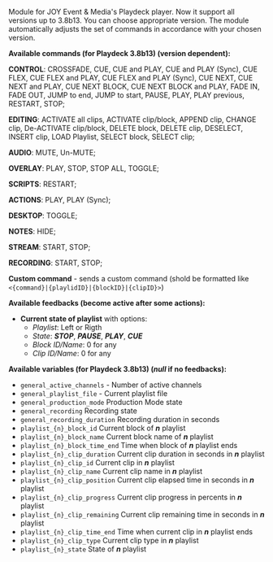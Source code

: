 Module for JOY Event & Media's Playdeck player. Now it support all versions up to 3.8b13.
You can choose appropriate version. The module automatically adjusts the set of commands in accordance with your chosen version.

**Available commands (for Playdeck 3.8b13) (version dependent):**

**CONTROL**: CROSSFADE, CUE, CUE and PLAY, CUE and PLAY (Sync), CUE FLEX, CUE FLEX and PLAY, CUE FLEX and PLAY (Sync), CUE NEXT, CUE NEXT and PLAY, CUE NEXT BLOCK, CUE NEXT BLOCK and PLAY, FADE IN, FADE OUT, JUMP to end, JUMP to start, PAUSE, PLAY, PLAY previous, RESTART, STOP;

**EDITING**: ACTIVATE all clips, ACTIVATE clip/block, APPEND clip, CHANGE clip, De-ACTIVATE clip/block, DELETE block, DELETE clip, DESELECT, INSERT clip, LOAD Playlist, SELECT block, SELECT clip;

**AUDIO**: MUTE, Un-MUTE;

**OVERLAY**: PLAY, STOP, STOP ALL, TOGGLE;

**SCRIPTS**: RESTART;

**ACTIONS**: PLAY, PLAY (Sync);

**DESKTOP**: TOGGLE;

**NOTES**: HIDE;

**STREAM**: START, STOP;

**RECORDING**: START, STOP;

**Custom command** - sends a custom command (shold be formatted like `<{command}|{playlidID}|{blockID}|{clipID}>`)

**Available feedbacks (become active after some actions):**

- **Current state of playlist** with options:
  - _Playlist_: Left or Rigth
  - _State_: _**STOP**_, _**PAUSE**_, _**PLAY**_, _**CUE**_
  - _Block ID/Name_: 0 for any
  - _Clip ID/Name_: 0 for any

**Available variables (for Playdeck 3.8b13) (_null_ if no feedbacks):**

- `general_active_channels` - Number of active channels
- `general_playlist_file` - Current playlist file
- `general_production_mode` Production Mode state
- `general_recording` Recording state
- `general_recording_duration` Recording duration in seconds
- `playlist_{n}_block_id` Current block of **_n_** playlist
- `playlist_{n}_block_name` Current block name of **_n_** playlist
- `playlist_{n}_block_time_end` Time when block of **_n_** playlist ends
- `playlist_{n}_clip_duration` Current clip duration in seconds in **_n_** playlist
- `playlist_{n}_clip_id` Current clip in **_n_** playlist
- `playlist_{n}_clip_name` Current clip name in **_n_** playlist
- `playlist_{n}_clip_position` Current clip elapsed time in seconds in **_n_** playlist
- `playlist_{n}_clip_progress` Current clip progress in percents in **_n_** playlist
- `playlist_{n}_clip_remaining` Current clip remaining time in seconds in **_n_** playlist
- `playlist_{n}_clip_time_end` Time when current clip in **_n_** playlist ends
- `playlist_{n}_clip_type` Current clip type in **_n_** playlist
- `playlist_{n}_state` State of **_n_** playlist
